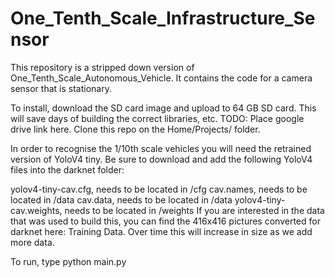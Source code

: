 # One_Tenth_Scale_Infrastructure_Sensor

This repository is a stripped down version of One_Tenth_Scale_Autonomous_Vehicle. It contains the code for a camera sensor that is stationary.

To install, download the SD card image and upload to 64 GB SD card. This will save days of building the correct libraries, etc. TODO: Place google drive link here. Clone this repo on the Home/Projects/ folder.

In order to recognise the 1/10th scale vehicles you will need the retrained version of YoloV4 tiny. Be sure to download and add the following YoloV4 files into the darknet folder:

yolov4-tiny-cav.cfg, needs to be located in /cfg
cav.names, needs to be located in /data
cav.data, needs to be located in /data
yolov4-tiny-cav.weights, needs to be located in /weights
If you are interested in the data that was used to build this, you can find the 416x416 pictures converted for darknet here: Training Data. Over time this will increase in size as we add more data.

To run, type python main.py

